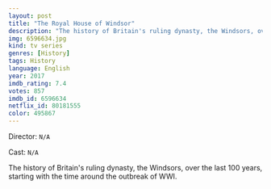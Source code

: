 ```yaml
---
layout: post
title: "The Royal House of Windsor"
description: "The history of Britain's ruling dynasty, the Windsors, over the last 100 years, starting with the time around the outbreak of WWI..."
img: 6596634.jpg
kind: tv series
genres: [History]
tags: History 
language: English
year: 2017
imdb_rating: 7.4
votes: 857
imdb_id: 6596634
netflix_id: 80181555
color: 495867
---
```

Director: `N/A`  

Cast: `N/A` 

The history of Britain's ruling dynasty, the Windsors, over the last 100 years, starting with the time around the outbreak of WWI.